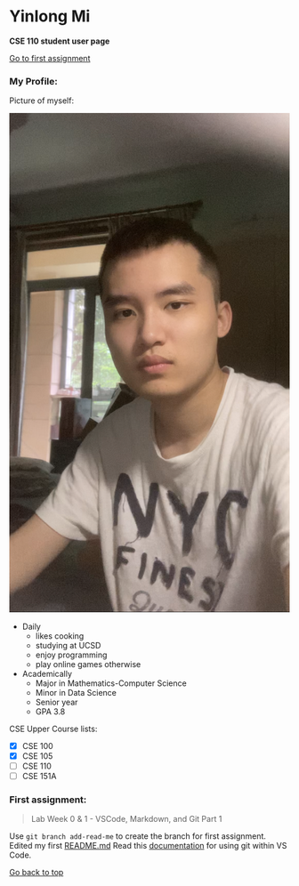 # Yinlong Mi
**CSE 110 student user page**

[Go to first assignment](#first-assignment)
### My Profile:
Picture of myself:

![Photo](myphoto.jpg)

- Daily
  - likes cooking
  - studying at UCSD
  - enjoy programming
  - play online games otherwise
- Academically
  - Major in Mathematics-Computer Science
  - Minor in Data Science
  - Senior year
  - GPA 3.8

CSE Upper Course lists:
- [x] CSE 100
- [x] CSE 105
- [ ] CSE 110
- [ ] CSE 151A

### First assignment:
> Lab Week 0 & 1 - VSCode, Markdown, and Git Part 1

Use `git branch add-read-me` to create the branch for first assignment.
Edited my first [README.md](README.md)
Read this [documentation](https://code.visualstudio.com/docs/sourcecontrol/overview#_git-support) for using git within VS Code.

[Go back to top](#yinlong-mi)